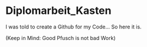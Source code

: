 # Diplomarbeit_Kasten
I was told to create a Github for my Code...
So here it is.

(Keep in Mind: Good Pfusch is not bad Work)
